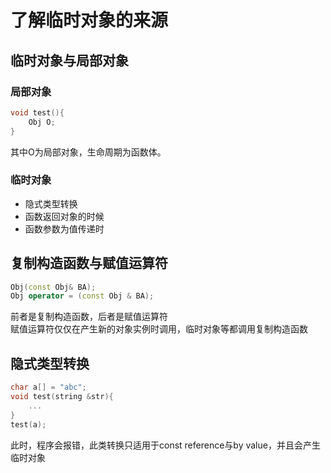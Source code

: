 # 了解临时对象的来源

## 临时对象与局部对象
### 局部对象
```c++
void test(){
    Obj O;
}
```
其中O为局部对象，生命周期为函数体。
### 临时对象
- 隐式类型转换
- 函数返回对象的时候
- 函数参数为值传递时

## 复制构造函数与赋值运算符
```c++
Obj(const Obj& BA);
Obj operator = (const Obj & BA);
```
前者是复制构造函数，后者是赋值运算符  
赋值运算符仅仅在产生新的对象实例时调用，临时对象等都调用复制构造函数

## 隐式类型转换
```c++
char a[] = "abc";
void test(string &str){
    ...
}
test(a);
```
此时，程序会报错，此类转换只适用于const reference与by value，并且会产生临时对象



